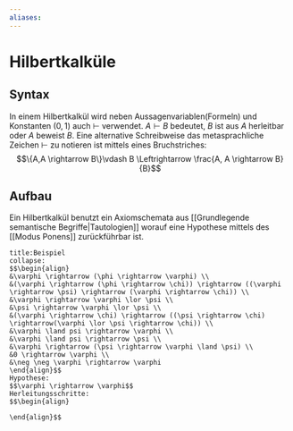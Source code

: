 ```yaml
---
aliases: 
---
```

$\newcommand{\f}[1]{\mathcal{#1}}\newcommand{\F}[1]{\mathfrak{#1}}\newcommand{\b}[1]{\mathbb{#1}}$
# Hilbertkalküle 
## Syntax
In einem Hilbertkalkül wird neben Aussagenvariablen(Formeln) und Konstanten ($0,1$) auch $\vdash$ verwendet. $A \vdash B$ bedeutet, $B$ ist aus $A$ herleitbar oder $A$ beweist $B$.
Eine alternative Schreibweise das metasprachliche Zeichen $\vdash$ zu notieren ist mittels eines Bruchstriches:
$$\{A,A \rightarrow B\}\vdash B \Leftrightarrow \frac{A, A \rightarrow B}{B}$$


## Aufbau
Ein Hilbertkalkül benutzt ein Axiomschemata aus [[Grundlegende semantische Begriffe|Tautologien]] worauf eine Hypothese mittels des [[Modus Ponens]] zurückführbar ist.

```ad-example
title:Beispiel
collapse:
$$\begin{align}
&\varphi \rightarrow (\phi \rightarrow \varphi) \\
&(\varphi \rightarrow (\phi \rightarrow \chi)) \rightarrow ((\varphi \rightarrow \psi) \rightarrow (\varphi \rightarrow \chi)) \\
&\varphi \rightarrow \varphi \lor \psi \\
&\psi \rightarrow \varphi \lor \psi \\
&(\varphi \rightarrow \chi) \rightarrow ((\psi \rightarrow \chi) \rightarrow(\varphi \lor \psi \rightarrow \chi)) \\
&\varphi \land psi \rightarrow \varphi \\
&\varphi \land psi \rightarrow \psi \\
&\varphi \rightarrow (\psi \rightarrow \varphi \land \psi) \\
&0 \rightarrow \varphi \\
&\neg \neg \varphi \rightarrow \varphi
\end{align}$$
Hypothese:
$$\varphi \rightarrow \varphi$$
Herleitungsschritte:
$$\begin{align}

\end{align}$$
```
